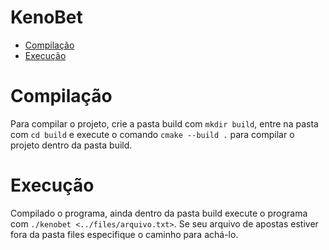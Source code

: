 # KenoBet


* [Compilação](#compilação)
* [Execução](#execução)


# Compilação

Para compilar o projeto, crie a pasta build com `mkdir build`, entre na pasta com `cd build` e execute o comando `cmake --build .` para compilar o projeto dentro da pasta build.


# Execução

 Compilado o programa, ainda dentro da pasta build execute o programa com `./kenobet <../files/arquivo.txt>`. Se seu arquivo de apostas estiver fora da pasta files especifique o caminho para achá-lo.

